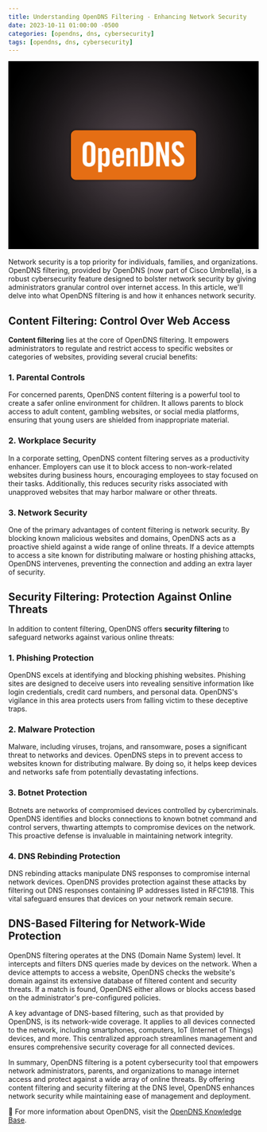 ```yaml
---
title: Understanding OpenDNS Filtering - Enhancing Network Security
date: 2023-10-11 01:00:00 -0500
categories: [opendns, dns, cybersecurity]
tags: [opendns, dns, cybersecurity]
---
```


![Configuring OpenDNS for Enhanced Home Network Security](/assets/img/posts/2023/opendns_configuration/opendns_configuration.png)


Network security is a top priority for individuals, families, and organizations. OpenDNS filtering, provided by OpenDNS (now part of Cisco Umbrella), is a robust cybersecurity feature designed to bolster network security by giving administrators granular control over internet access. In this article, we'll delve into what OpenDNS filtering is and how it enhances network security.

## Content Filtering: Control Over Web Access

**Content filtering** lies at the core of OpenDNS filtering. It empowers administrators to regulate and restrict access to specific websites or categories of websites, providing several crucial benefits:

### 1. Parental Controls

For concerned parents, OpenDNS content filtering is a powerful tool to create a safer online environment for children. It allows parents to block access to adult content, gambling websites, or social media platforms, ensuring that young users are shielded from inappropriate material.

### 2. Workplace Security

In a corporate setting, OpenDNS content filtering serves as a productivity enhancer. Employers can use it to block access to non-work-related websites during business hours, encouraging employees to stay focused on their tasks. Additionally, this reduces security risks associated with unapproved websites that may harbor malware or other threats.

### 3. Network Security

One of the primary advantages of content filtering is network security. By blocking known malicious websites and domains, OpenDNS acts as a proactive shield against a wide range of online threats. If a device attempts to access a site known for distributing malware or hosting phishing attacks, OpenDNS intervenes, preventing the connection and adding an extra layer of security.

## Security Filtering: Protection Against Online Threats

In addition to content filtering, OpenDNS offers **security filtering** to safeguard networks against various online threats:

### 1. Phishing Protection

OpenDNS excels at identifying and blocking phishing websites. Phishing sites are designed to deceive users into revealing sensitive information like login credentials, credit card numbers, and personal data. OpenDNS's vigilance in this area protects users from falling victim to these deceptive traps.

### 2. Malware Protection

Malware, including viruses, trojans, and ransomware, poses a significant threat to networks and devices. OpenDNS steps in to prevent access to websites known for distributing malware. By doing so, it helps keep devices and networks safe from potentially devastating infections.

### 3. Botnet Protection

Botnets are networks of compromised devices controlled by cybercriminals. OpenDNS identifies and blocks connections to known botnet command and control servers, thwarting attempts to compromise devices on the network. This proactive defense is invaluable in maintaining network integrity.

### 4. DNS Rebinding Protection

DNS rebinding attacks manipulate DNS responses to compromise internal network devices. OpenDNS provides protection against these attacks by filtering out DNS responses containing IP addresses listed in RFC1918. This vital safeguard ensures that devices on your network remain secure.

## DNS-Based Filtering for Network-Wide Protection

OpenDNS filtering operates at the DNS (Domain Name System) level. It intercepts and filters DNS queries made by devices on the network. When a device attempts to access a website, OpenDNS checks the website's domain against its extensive database of filtered content and security threats. If a match is found, OpenDNS either allows or blocks access based on the administrator's pre-configured policies.

A key advantage of DNS-based filtering, such as that provided by OpenDNS, is its network-wide coverage. It applies to all devices connected to the network, including smartphones, computers, IoT (Internet of Things) devices, and more. This centralized approach streamlines management and ensures comprehensive security coverage for all connected devices.

In summary, OpenDNS filtering is a potent cybersecurity tool that empowers network administrators, parents, and organizations to manage internet access and protect against a wide array of online threats. By offering content filtering and security filtering at the DNS level, OpenDNS enhances network security while maintaining ease of management and deployment.



📝 For more information about OpenDNS, visit the [OpenDNS Knowledge Base](https://support.opendns.com/hc/en-us/categories/204012807-OpenDNS-Knowledge-Base).












